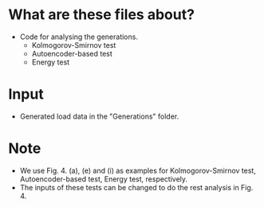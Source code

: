 # What are these files about?
- Code for analysing the generations.
    * Kolmogorov-Smirnov test
    * Autoencoder-based test
    * Energy test
# Input
- Generated load data in the "Generations" folder.

# Note
- We use Fig. 4. (a), (e) and (i) as examples for Kolmogorov-Smirnov test, Autoencoder-based test, Energy test, respectively.
- The inputs of these tests can be changed to do the rest analysis in Fig. 4.
